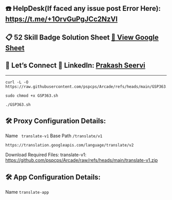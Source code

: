 ## ☎️ HelpDesk(If faced any issue post Error Here): https://t.me/+1OrvGuPgJCc2NzVl

## 📋 52 Skill Badge Solution Sheet [📄 View Google Sheet](https://docs.google.com/spreadsheets/d/1UY1yh_xCRGealyBqSAejjkBSdgjqEj5M_XIQmveGJnU/edit?gid=0#gid=0)


## 🔗 Let’s Connect 👤 **LinkedIn**: [Prakash Seervi](https://www.linkedin.com/in/prakashseervi63/)


---
```
curl -L -O https://raw.githubusercontent.com/pspcps/Arcade/refs/heads/main/GSP363.sh

sudo chmod +x GSP363.sh

./GSP363.sh
```

## 🛠️ Proxy Configuration Details:

Name	``` translate-v1```
Base Path	```/translate/v1```

```
https://translation.googleapis.com/language/translate/v2
```


Download Required Files:
translate-v1: https://github.com/pspcps/Arcade/raw/refs/heads/main/translate-v1.zip

## 🛠️ App Configuration Details:

Name	```translate-app```